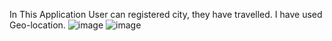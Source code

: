 In This Application User can registered city, they have travelled. I have used Geo-location.
![image](https://github.com/moh-faijal/worldwise/assets/112173810/41e025b8-c0e3-4073-b4ce-489cec71b329)
![image](https://github.com/moh-faijal/worldwise/assets/112173810/f575035c-43a8-435f-9c8f-54d4b2ce09bd)
